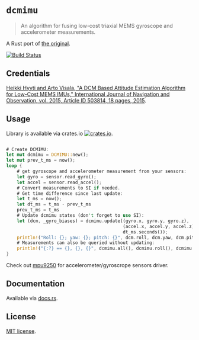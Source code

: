 # `dcmimu`

> An algorithm for fusing low-cost triaxial MEMS gyroscope and accelerometer measurements.

A Rust port of [the original](https://github.com/hhyyti/dcm-imu).

[![Build Status](https://travis-ci.org/copterust/dcmimu.svg?branch=master)](https://travis-ci.org/copterust/dcmimu)

## Credentials

[Heikki Hyyti and Arto Visala, "A DCM Based Attitude Estimation Algorithm for Low-Cost MEMS IMUs," International Journal of Navigation and Observation, vol. 2015, Article ID 503814, 18 pages, 2015](http://dx.doi.org/10.1155/2015/503814).

## Usage

Library is available via crates.io [![crates.io](http://meritbadge.herokuapp.com/dcmimu?style=flat-square)](https://crates.io/crates/dcmimu).

```rust

# Create DCMIMU:
let mut dcmimu = DCMIMU::new();
let mut prev_t_ms = now();
loop {
    # get gyroscope and accelerometer measurement from your sensors:
    let gyro = sensor.read_gyro();
    let accel = sensor.read_accel();
    # Convert measurements to SI if needed.
    # Get time difference since last update:
    let t_ms = now();
    let dt_ms = t_ms - prev_t_ms
    prev_t_ms = t_ms
    # Update dcmimu states (don't forget to use SI):
    let (dcm, _gyro_biases) = dcmimu.update((gyro.x, gyro.y, gyro.z),
                                            (accel.x, accel.y, accel.z),
                                            dt_ms.seconds());
    println!("Roll: {}; yaw: {}; pitch: {}", dcm.roll, dcm.yaw, dcm.pitch);
    # Measurements can also be queried without updating:
    println!("{:?} == {}, {}, {}", dcmimu.all(), dcmimu.roll(), dcmimu.yaw(), dcmimu.pitch());
}

```

Check out [mpu9250](https://crates.io/crates/mpu9250) for accelerometer/gyroscrope sensors driver.

## Documentation

Available via [docs.rs](https://docs.rs/dcmimu/).

## License

[MIT license](http://opensource.org/licenses/MIT).
